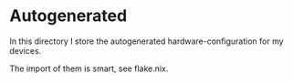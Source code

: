 # Autogenerated

In this directory I store the autogenerated hardware-configuration for my devices. 

The import of them is smart, see flake.nix.
